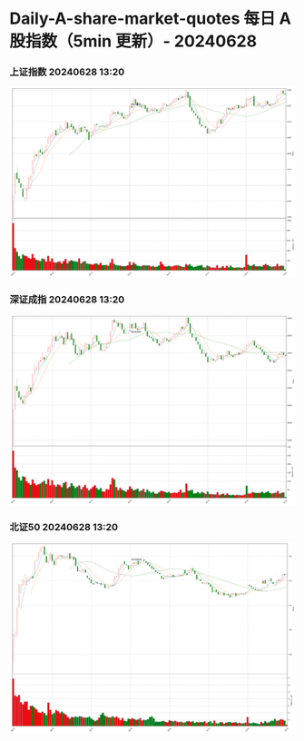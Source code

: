 
# Daily-A-share-market-quotes 每日 A 股指数（5min 更新）- 20240628

### 上证指数 20240628 13:20
![](./fig/2024/6/20240628-sh000001.png)

### 深证成指 20240628 13:20
![](./fig/2024/6/20240628-sz399001.png)

### 北证50 20240628 13:20
![](./fig/2024/6/20240628-bj899050.png)
